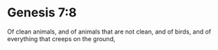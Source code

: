 # Genesis 7:8

Of clean animals, and of animals that are not clean, and of birds, and of everything that creeps on the ground,
